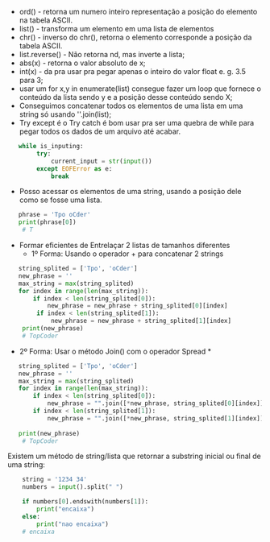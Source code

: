 
- ord() - retorna um numero inteiro representação a posição do elemento na tabela ASCII.
- list() - transforma um elemento em uma lista de elementos
- chr() - inverso do chr(), retorna o elemento  corresponde a posição da tabela ASCII.
- list.reverse() - Não retorna nd, mas inverte a lista;
- abs(x) - retorna o valor absoluto de x;
- int(x) - da pra usar pra pegar apenas o inteiro do valor float e. g. 3.5 para 3;
- usar um for x,y in enumerate(list) consegue fazer um loop que fornece o conteúdo da lista sendo y e a posição desse conteúdo sendo X;
- Conseguimos concatenar todos os elementos de uma lista em uma string só usando  ''.join(list);
- Try except é o Try catch é bom usar pra ser uma quebra de while para pegar todos os dados de um arquivo até acabar. 
 ```python
	while is_inputing:
        try:
            current_input = str(input())
        except EOFError as e:
            break
 ```
 - Posso acessar os elementos de uma string, usando a posição dele como se fosse uma lista.
 ```python
	phrase = 'Tpo oCder'
	print(phrase[0])
    # T
 ```

- Formar eficientes de Entrelaçar 2 listas de tamanhos diferentes
	- 1º Forma: Usando o operador + para concatenar 2 strings
 ```python
	string_splited = ['Tpo', 'oCder']
	new_phrase = ''
	max_string = max(string_splited)
	for index in range(len(max_string)):
	    if index < len(string_splited[0]):
	        new_phrase = new_phrase + string_splited[0][index]
        if index < len(string_splited[1]):
            new_phrase = new_phrase + string_splited[1][index]
    print(new_phrase)
    # TopCoder
```
- 2º Forma: Usar o método Join() com o operador Spread *
 ```python
	string_splited = ['Tpo', 'oCder']
	new_phrase = ''
	max_string = max(string_splited)
	for index in range(len(max_string)):
	    if index < len(string_splited[0]):
	        new_phrase = "".join([*new_phrase, string_splited[0][index]])
	    if index < len(string_splited[1]):
	        new_phrase = "".join([*new_phrase, string_splited[1][index]])
	
	print(new_phrase)
    # TopCoder
```

Existem um método de string/lista que retornar a substring inicial ou final de uma string:

```python
	string = '1234 34'
	numbers = input().split(" ")

    if numbers[0].endswith(numbers[1]):
        print("encaixa")
    else:
        print("nao encaixa")
    # encaixa
```